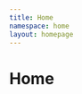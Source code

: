 ```yaml
---
title: Home 
namespace: home 
layout: homepage
---
```


<div class="feature">
  <h1>Home</h1>
</div>

